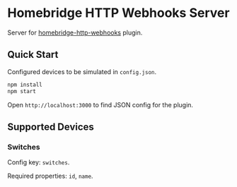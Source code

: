# Homebridge HTTP Webhooks Server

Server for [homebridge-http-webhooks](https://github.com/benzman81/homebridge-http-webhooks) plugin.

## Quick Start

Configured devices to be simulated in `config.json`.

```sh
npm install
npm start
```

Open `http://localhost:3000` to find JSON config for the plugin.

## Supported Devices

### Switches

Config key: `switches`.

Required properties: `id`, `name`.
